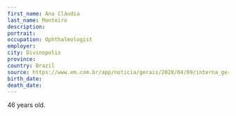 ```yaml
---
first_name: Ana Cláudia
last_name: Monteiro
description: 
portrait: 
occupation: Ophthalmologist
employer: 
city: Divinopolis
province: 
country: Brazil
source: https://www.em.com.br/app/noticia/gerais/2020/04/09/interna_gerais,1137152/primeira-morte-por-coronavirus-e-confirmada-em-divinopolis.shtml
birth_date: 
death_date: 
---
```


46 years old.